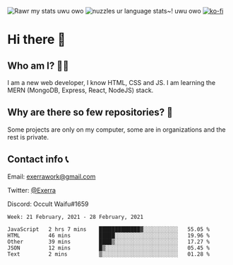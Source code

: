 ![Rawr my stats uwu owo](https://github-readme-stats.vercel.app/api?username=Exerra&show_icons=true&theme=buefy)
![nuzzles ur language stats~! uwu owo](https://github-readme-stats.vercel.app/api/top-langs/?username=Exerra&layout=compact)
[![ko-fi](https://www.ko-fi.com/img/githubbutton_sm.svg)](https://ko-fi.com/X8X130H96)
# Hi there 👋
## Who am I? 🙋‍♀️
I am a new web developer, I know HTML, CSS and JS. I am learning the MERN (MongoDB, Express, React, NodeJS) stack.
## Why are there so few repositories? 🤔
Some projects are only on my computer, some are in organizations and the rest is private.
## Contact info 📞
Email: [exerrawork@gmail.com](mailto:exerrawork@gmail.com)

Twitter: [@Exerra](https://twitter.com/exerra)

Discord: Occult Waifu#1659

<!--START_SECTION:waka-->
```text
Week: 21 February, 2021 - 28 February, 2021

JavaScript   2 hrs 7 mins    █████████████▓░░░░░░░░░░░   55.05 % 
HTML         46 mins         █████░░░░░░░░░░░░░░░░░░░░   19.96 % 
Other        39 mins         ████▒░░░░░░░░░░░░░░░░░░░░   17.27 % 
JSON         12 mins         █▒░░░░░░░░░░░░░░░░░░░░░░░   05.45 % 
Text         2 mins          ▒░░░░░░░░░░░░░░░░░░░░░░░░   01.28 % 
```
<!--END_SECTION:waka-->

